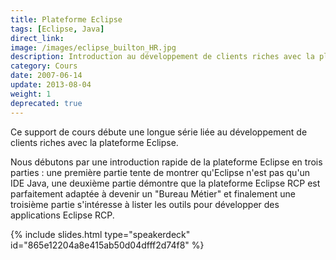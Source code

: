 ```yaml
---
title: Plateforme Eclipse
tags: [Eclipse, Java]
direct_link: 
image: /images/eclipse_builton_HR.jpg
description: Introduction au développement de clients riches avec la plateforme Eclipse.
category: Cours
date: 2007-06-14
update: 2013-08-04
weight: 1
deprecated: true
---
```


Ce support de cours débute une longue série liée au développement de clients riches avec la plateforme Eclipse.

Nous débutons par une introduction rapide de la plateforme Eclipse en trois parties : une première partie tente de montrer qu'Eclipse n'est pas qu'un IDE Java, une deuxième partie démontre que la plateforme Eclipse RCP est parfaitement adaptée à devenir un "Bureau Métier" et finalement une troisième partie s'intéresse à lister les outils pour développer des applications Eclipse RCP.

{% include slides.html type="speakerdeck" id="865e12204a8e415ab50d04dfff2d74f8" %}